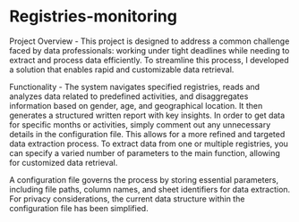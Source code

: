 # Registries-monitoring

Project Overview -
This project is designed to address a common challenge faced by data professionals: working under tight deadlines while needing to extract and process data efficiently. To streamline this process, I developed a solution that enables rapid and customizable data retrieval.

Functionality -
The system navigates specified registries, reads and analyzes data related to predefined activities, and disaggregates information based on gender, age, and geographical location. It then generates a structured written report with key insights. In order to get data for specific months or activities, simply comment out any unnecessary details in the configuration file. This allows for a more refined and targeted data extraction process. To extract data from one or multiple registries, you can specify a varied number of parameters to the main function, allowing for customized data retrieval.

A configuration file governs the process by storing essential parameters, including file paths, column names, and sheet identifiers for data extraction. For privacy considerations, the current data structure within the configuration file has been simplified.
